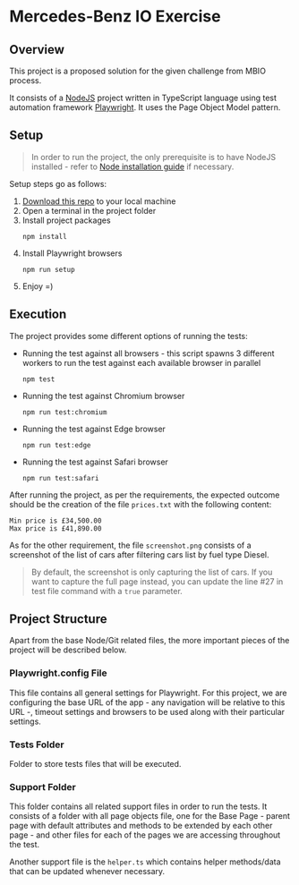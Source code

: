 # Mercedes-Benz IO Exercise

## Overview

This project is a proposed solution for the given challenge from MBIO process.

It consists of a [NodeJS](https://nodejs.org/en) project written in TypeScript language using test automation framework [Playwright](https://playwright.dev/). It uses the Page Object Model pattern.

## Setup

> In order to run the project, the only prerequisite is to have NodeJS installed - refer to [Node installation guide](https://docs.npmjs.com/downloading-and-installing-node-js-and-npm) if necessary.

Setup steps go as follows:

1. [Download this repo](https://docs.github.com/en/repositories/creating-and-managing-repositories/cloning-a-repository) to your local machine
2. Open a terminal in the project folder
3. Install project packages
   ```
   npm install
   ```
4. Install Playwright browsers
   ```
   npm run setup
   ```
5. Enjoy =)

## Execution

The project provides some different options of running the tests:

- Running the test against all browsers - this script spawns 3 different workers to run the test against each available browser in parallel
  ```
  npm test
  ```
- Running the test against Chromium browser
  ```
  npm run test:chromium
  ```
- Running the test against Edge browser
  ```
  npm run test:edge
  ```
- Running the test against Safari browser
  ```
  npm run test:safari
  ```

After running the project, as per the requirements, the expected outcome should be the creation of the file `prices.txt` with the following content:
```
Min price is £34,500.00
Max price is £41,890.00
```
As for the other requirement, the file `screenshot.png` consists of a screenshot of the list of cars after filtering cars list by fuel type Diesel.

> By default, the screenshot is only capturing the list of cars. If you want to capture the full page instead, you can update the line #27 in test file command with a `true` parameter.

## Project Structure

Apart from the base Node/Git related files, the more important pieces of the project will be described below.

### Playwright.config File

This file contains all general settings for Playwright. For this project, we are configuring the base URL of the app - any navigation will be relative to this URL -, timeout settings and browsers to be used along with their particular settings.

### Tests Folder

Folder to store tests files that will be executed.

### Support Folder

This folder contains all related support files in order to run the tests. It consists of a folder with all page objects file, one for the Base Page - parent page with default attributes and methods to be extended by each other page - and other files for each of the pages we are accessing throughout the test.

Another support file is the `helper.ts` which contains helper methods/data that can be updated whenever necessary.

